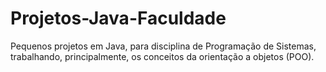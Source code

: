 # Projetos-Java-Faculdade
 Pequenos projetos em Java, para disciplina de Programação de Sistemas, trabalhando, principalmente, os conceitos da orientação a objetos (POO). 
